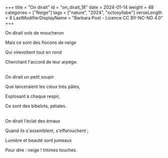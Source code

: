 +++
title = "On dirait"
id = "on_dirait_18"
date = 2024-01-14
weight = 48
categories = ["Neige"]
tags = ["nature", "2024", "octosyllabe"]
verseLength = 8
LastModifierDisplayName = "Barbara Post - Licence CC BY-NC-ND 4.0"
+++

On dirait vols de moucheron

Mais ce sont des flocons de neige

Qui virevoltent tout en rond

Cherchant l'accord de leur arpège.

 \
On dirait un petit soupir

Que lanceraient les cieux très pâles,

Explosant à chaque respir,

Ce sont des bibelots, pétales.

 \
On dirait l'éclat des émaux

Quand ils s'assemblent, s'effarouchent ;

Lumière et beauté sont jumeaux

Pour dire : neige ! Intimes touches.

